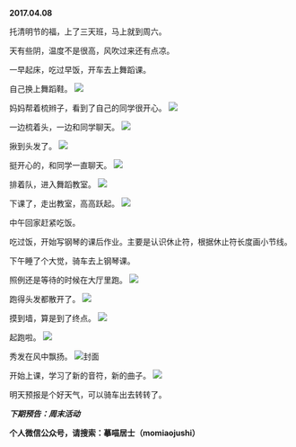 
          
**2017.04.08**

托清明节的福，上了三天班，马上就到周六。

天有些阴，温度不是很高，风吹过来还有点凉。

一早起床，吃过早饭，开车去上舞蹈课。

自己换上舞蹈鞋。
![](https://mmbiz.qlogo.cn/mmbiz_jpg/uDI3FLln00b5ibEpTLtGHEibqYY8YVxzsDahFjdrJwpzFhCMow1oliazuYnlrdKUXkSwmzlpsqnialYKxibCKeo30Mw/0?wx_fmt=jpeg)


妈妈帮着梳辫子，看到了自己的同学很开心。
![](https://mmbiz.qlogo.cn/mmbiz_jpg/uDI3FLln00b5ibEpTLtGHEibqYY8YVxzsDdoAia6a8pfM5GzdymoDfRXYkK9Tdzw6RLmlD4gClR7BfM6xCeQgg0ibg/0?wx_fmt=jpeg)


一边梳着头，一边和同学聊天。
![](https://mmbiz.qlogo.cn/mmbiz_jpg/uDI3FLln00b5ibEpTLtGHEibqYY8YVxzsDoIMtmbPC5dAaAdTEFBNZlibepmvCLTAQavT9k4TNpyT8Cvbevial967g/0?wx_fmt=jpeg)


揪到头发了。
![](https://mmbiz.qlogo.cn/mmbiz_jpg/uDI3FLln00b5ibEpTLtGHEibqYY8YVxzsDUaapicECX2dQgVlNGeG2ibNu43u6QD390dGzheAeDLepTpZ6XGwHNa3A/0?wx_fmt=jpeg)


挺开心的，和同学一直聊天。
![](https://mmbiz.qlogo.cn/mmbiz_jpg/uDI3FLln00b5ibEpTLtGHEibqYY8YVxzsDmZqiafTwwC6ZqzQf5mOFYIItdP7MG44apHRCzdD8BqJG2QAjV6I60zw/0?wx_fmt=jpeg)


排着队，进入舞蹈教室。
![](https://mmbiz.qlogo.cn/mmbiz_jpg/uDI3FLln00b5ibEpTLtGHEibqYY8YVxzsDzxR9WxkB0O33psh5Ob21CSIhPdN7KRllbh0EdL25oJwuQe0mZWBc5g/0?wx_fmt=jpeg)


下课了，走出教室，高高跃起。
![](https://mmbiz.qlogo.cn/mmbiz_jpg/uDI3FLln00b5ibEpTLtGHEibqYY8YVxzsDttmu0CicovL5wepr5zCiaMD0fpvpvM2qYcLJeK5UKwUZmNtPb1SrNGfQ/0?wx_fmt=jpeg)


中午回家赶紧吃饭。

吃过饭，开始写钢琴的课后作业。主要是认识休止符，根据休止符长度画小节线。

下午睡了个大觉，骑车去上钢琴课。

照例还是等待的时候在大厅里跑。
![](https://mmbiz.qlogo.cn/mmbiz_jpg/uDI3FLln00b5ibEpTLtGHEibqYY8YVxzsDOnQe9B6pFvzic4ZEbCUicUR7ACJ3WWGwqU13VGIw3DrU7ZUibXoiaah1og/0?wx_fmt=jpeg)


跑得头发都散开了。
![](https://mmbiz.qlogo.cn/mmbiz_jpg/uDI3FLln00b5ibEpTLtGHEibqYY8YVxzsDQckVIQ9uLCJrRK0OvOulcl0PNAWZu6Jibnz527icCibQ015jgN3IDsNPA/0?wx_fmt=jpeg)


摸到墙，算是到了终点。
![](https://mmbiz.qlogo.cn/mmbiz_jpg/uDI3FLln00b5ibEpTLtGHEibqYY8YVxzsDQaqRWicKONgOCib1rgHNzlOiaqlXBBUq6Pyoch7WSu1vicew0Jy0a47aOQ/0?wx_fmt=jpeg)


起跑啦。
![](https://mmbiz.qlogo.cn/mmbiz_jpg/uDI3FLln00b5ibEpTLtGHEibqYY8YVxzsDvGYic4XNOtjqdVg3n1dRxeWNaptzFMPWG5yRZE9RRC3lNcCHH49P0Og/0?wx_fmt=jpeg)


秀发在风中飘扬。
![](https://mmbiz.qlogo.cn/mmbiz_jpg/uDI3FLln00b5ibEpTLtGHEibqYY8YVxzsDKkeKXF5aYl7jXiaobEricvnic43fPF7nI4vY1HvuricQHlQZ5yO3doWeUQ/0?wx_fmt=jpeg)封面


开始上课，学习了新的音符，新的曲子。
![](https://mmbiz.qlogo.cn/mmbiz_jpg/uDI3FLln00b5ibEpTLtGHEibqYY8YVxzsDr6Vgiciaiatvn9yO05ibIRkib7wlVlPcIpcqK6dMZLXiaBK4QOy4YKr8Mnog/0?wx_fmt=jpeg)


明天预报是个好天气，可以骑车出去转转了。


***下期预告：周末活动***


**个人微信公众号，请搜索：摹喵居士（momiaojushi）**

        